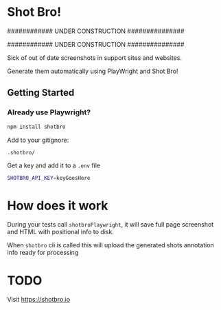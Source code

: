 
# Shot Bro!

############ UNDER CONSTRUCTION ###############

############ UNDER CONSTRUCTION ###############

Sick of out of date screenshots in support sites and websites.  

Generate them automatically using PlayWright and Shot Bro!

## Getting Started

### Already use Playwright?

```bash
npm install shotbro
```

Add to your gitignore:
```gitignore
.shotbro/
```

Get a key and add it to a `.env` file
```bash
SHOTBRO_API_KEY=keyGoesHere
```


# How does it work

During your tests call `shotbroPlaywright`, it will save full page screenshot and HTML with positional info to disk.

When `shotbro` cli is called this will upload the generated shots annotation info ready for processing

# TODO


Visit https://shotbro.io